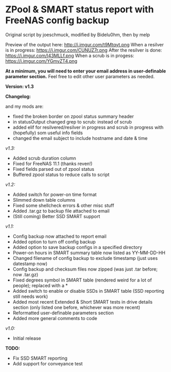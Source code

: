 # ZPool & SMART status report with FreeNAS config backup
Original script by joeschmuck, modified by Bidelu0hm, then by melp

Preview of the output here: http://i.imgur.com/t9Mtqyt.png
  When a resilver is in progress: https://i.imgur.com/CUNUZ7r.png
  After the resilver is done: https://i.imgur.com/I43MLLf.png
  When a scrub is in progess: https://i.imgur.com/YGmvZT4.png
  


**At a minimum, you will need to enter your email address in user-definable parameter section.** Feel free to edit other user parameters as needed.

**Version: v1.3**

**Changelog:**

and my mods are:
- fixed the broken border on zpool status summary header
- in statusOutput changed grep to scrub: instead of scrub
- added elif for resilvered/resilver in progress and scrub in progress with (hopefully) som useful info fields
- changed the email subject to include hostname and date & time

*v1.3:*
- Added scrub duration column
- Fixed for FreeNAS 11.1 (thanks reven!)
- Fixed fields parsed out of zpool status
- Buffered zpool status to reduce calls to script

*v1.2:*
- Added switch for power-on time format
- Slimmed down table columns
- Fixed some shellcheck errors & other misc stuff
- Added .tar.gz to backup file attached to email
- (Still coming) Better SSD SMART support

*v1.1:*
- Config backup now attached to report email
- Added option to turn off config backup
- Added option to save backup configs in a specified directory
- Power-on hours in SMART summary table now listed as YY-MM-DD-HH
- Changed filename of config backup to exclude timestamp (just uses datestamp now)
- Config backup and checksum files now zipped (was just .tar before; now .tar.gz)
- Fixed degrees symbol in SMART table (rendered weird for a lot of people); replaced with a *
- Added switch to enable or disable SSDs in SMART table (SSD reporting still needs work)
- Added most recent Extended & Short SMART tests in drive details section (only listed one before, whichever was more recent)
- Reformatted user-definable parameters section
- Added more general comments to code

*v1.0:*
- Initial release

**TODO:**
- Fix SSD SMART reporting
- Add support for conveyance test
